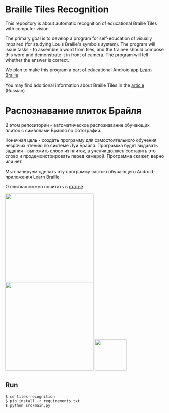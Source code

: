 # Braille Tiles Recognition
This repository is about automatic recognition of educational Braille Tiles with computer vision.

The primary goal is to develop a program for self-education of visually impaired (for studying Louis Braille's symbols system). The program will issue tasks - to assemble a word from tiles, and the trainee should compose this word and demonstrate it in front of camera. The program will tell whether the answer is correct.

We plan to make this program a part of educational Android app [Learn Braille](https://github.com/braille-systems/learn-braille)

You may find additional information about Braille Tiles in the [article](https://github.com/braille-systems/braille-trainer/wiki/tiles) (Russian)

# Распознавание плиток Брайля
В этом репозитории - автоматическое распознавание обучающих плиток с символами Брайля по фотографии.

Конечная цель - создать программу для самостоятельного обучения незрячих чтению по системе Луи Брайля. Программа будет выдавать задания - выложить слово из плиток, а ученик должен составить это слово и продемонстрировать перед камерой. Программа скажет, верно или нет.

Мы планируем сделать эту программу частью обучающего Android-приложения [Learn Braille](https://github.com/braille-systems/learn-braille)

О плитках можно почитать в [статье](https://github.com/braille-systems/braille-trainer/wiki/tiles)

<img src="https://user-images.githubusercontent.com/23435506/77844607-9a972180-71b0-11ea-8421-1b8414d472f4.jpg" height="280"><img src="https://user-images.githubusercontent.com/23435506/77844630-d336fb00-71b0-11ea-9fef-400a9af1de59.png" height="280">
<img src="https://user-images.githubusercontent.com/23435506/77844631-e0ec8080-71b0-11ea-969d-4618aea95e86.png" height="100">

## Run

```
$ cd tiles-recognition
$ pip install -r requirements.txt
$ python src/main.py
```
